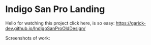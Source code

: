 # Indigo San Pro Landing
Hello for watching this project click here, is so easy: https://garick-dev.github.io/IndigoSanProOldDesign/

Screenshots of work:

